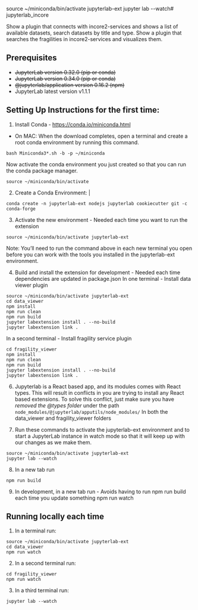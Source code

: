 source ~/miniconda/bin/activate jupyterlab-ext
jupyter lab --watch# jupyterlab_incore

Show a plugin that connects with incore2-services and shows a list of available datasets, search datasets by title and type.
Show a plugin that searches the fragilities in incore2-services and visualizes them.


## Prerequisites

* ~~JupyterLab version 0.32.0 (pip or conda)~~
* ~~JupyterLab version 0.34.0 (pip or conda)~~
* ~~@jupyterlab/application version 0.16.2 (npm)~~
* JupyterLab latest version v1.1.1

## Setting Up Instructions for the first time:
1. Install Conda - https://conda.io/miniconda.html
*    On MAC:
When the download completes, open a terminal and create a root conda environment by running this command.

```
bash Miniconda3*.sh -b -p ~/miniconda
```

Now activate the conda environment you just created so that you can run the conda package manager.
```
source ~/miniconda/bin/activate
```

2. Create a Conda Environment: |
```
conda create -n jupyterlab-ext nodejs jupyterlab cookiecutter git -c conda-forge
```


3. Activate the new environment - Needed each time you want to run the extension
```
source ~/miniconda/bin/activate jupyterlab-ext
```

Note: You’ll need to run the command above in each new terminal you open before you can work with the tools you installed in the jupyterlab-ext environment.

4. Build and install the extension for development - Needed each time dependencies are updated in package.json
 In one terminal - Install data viewer plugin
```
source ~/miniconda/bin/activate jupyterlab-ext
cd data_viewer
npm install
npm run clean
npm run build
jupyter labextension install . --no-build
jupyter labextension link .
```

In a second terminal - Install fragility service plugin

```source ~/miniconda/bin/activate jupyterlab-ext
cd fragility_viewer
npm install
npm run clean
npm run build
jupyter labextension install . --no-build
jupyter labextension link .
```

6. Jupyterlab is a React based app, and its modules comes with React types. This will result in conflicts in you are trying
   to install any React based extensions. To solve this conflict, just make sure you have *removed the @types folder* under
   the path ```node_modules/@jupyterlab/apputils/node_modules/``` In both the data_viewer and fragility_viewer folders


7. Run these commands to activate the jupyterlab-ext environment and to start a JupyterLab instance in watch mode so that it will keep up with our changes as we make them.
```
source ~/miniconda/bin/activate jupyterlab-ext
jupyter lab --watch
```
8. In a new tab run

```
npm run build
```


9. In development, in a new tab run - Avoids having to run npm run build each time you update something
npm run watch

## Running locally each time

1. In a terminal run:
```
source ~/miniconda/bin/activate jupyterlab-ext
cd data_viewer
npm run watch
```

2. In a second terminal run:
```source ~/miniconda/bin/activate jupyterlab-ext
cd fragility_viewer
npm run watch
```

3. In a third terminal run:
```source ~/miniconda/bin/activate jupyterlab-ext
jupyter lab --watch
```
